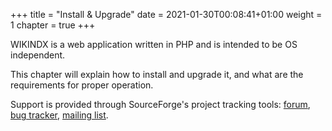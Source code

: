 +++
title = "Install & Upgrade"
date = 2021-01-30T00:08:41+01:00
weight = 1
chapter = true
+++


WIKINDX is a web application written in PHP and is intended to be OS independent.

This chapter will explain how to install and upgrade it, and what are the requirements for proper operation.

Support is provided through SourceForge's project tracking tools:
[forum](https://sourceforge.net/p/wikindx/discussion/),
[bug tracker](https://sourceforge.net/p/wikindx/v5bugs/),
[mailing list](https://sourceforge.net/p/wikindx/mailman/).

